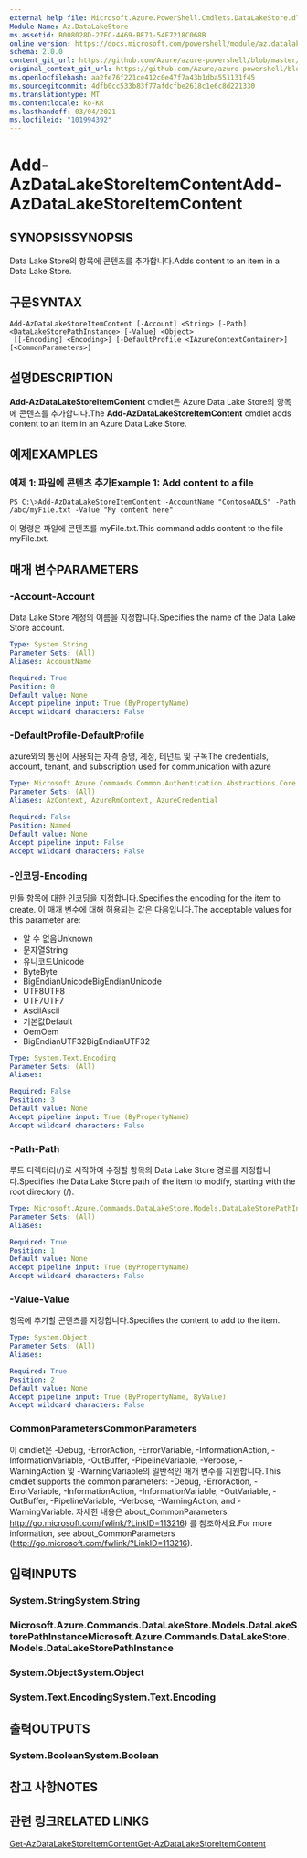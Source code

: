 ```yaml
---
external help file: Microsoft.Azure.PowerShell.Cmdlets.DataLakeStore.dll-Help.xml
Module Name: Az.DataLakeStore
ms.assetid: B008028D-27FC-4469-BE71-54F7218C068B
online version: https://docs.microsoft.com/powershell/module/az.datalakestore/add-azdatalakestoreitemcontent
schema: 2.0.0
content_git_url: https://github.com/Azure/azure-powershell/blob/master/src/DataLakeStore/DataLakeStore/help/Add-AzDataLakeStoreItemContent.md
original_content_git_url: https://github.com/Azure/azure-powershell/blob/master/src/DataLakeStore/DataLakeStore/help/Add-AzDataLakeStoreItemContent.md
ms.openlocfilehash: aa2fe76f221ce412c0e47f7a43b1dba551131f45
ms.sourcegitcommit: 4dfb0cc533b83f77afdcfbe2618c1e6c8d221330
ms.translationtype: MT
ms.contentlocale: ko-KR
ms.lasthandoff: 03/04/2021
ms.locfileid: "101994392"
---
```

# <span data-ttu-id="5e594-101">Add-AzDataLakeStoreItemContent</span><span class="sxs-lookup"><span data-stu-id="5e594-101">Add-AzDataLakeStoreItemContent</span></span>

## <span data-ttu-id="5e594-102">SYNOPSIS</span><span class="sxs-lookup"><span data-stu-id="5e594-102">SYNOPSIS</span></span>
<span data-ttu-id="5e594-103">Data Lake Store의 항목에 콘텐츠를 추가합니다.</span><span class="sxs-lookup"><span data-stu-id="5e594-103">Adds content to an item in a Data Lake Store.</span></span>

## <span data-ttu-id="5e594-104">구문</span><span class="sxs-lookup"><span data-stu-id="5e594-104">SYNTAX</span></span>

```
Add-AzDataLakeStoreItemContent [-Account] <String> [-Path] <DataLakeStorePathInstance> [-Value] <Object>
 [[-Encoding] <Encoding>] [-DefaultProfile <IAzureContextContainer>] [<CommonParameters>]
```

## <span data-ttu-id="5e594-105">설명</span><span class="sxs-lookup"><span data-stu-id="5e594-105">DESCRIPTION</span></span>
<span data-ttu-id="5e594-106">**Add-AzDataLakeStoreItemContent** cmdlet은 Azure Data Lake Store의 항목에 콘텐츠를 추가합니다.</span><span class="sxs-lookup"><span data-stu-id="5e594-106">The **Add-AzDataLakeStoreItemContent** cmdlet adds content to an item in an Azure Data Lake Store.</span></span>

## <span data-ttu-id="5e594-107">예제</span><span class="sxs-lookup"><span data-stu-id="5e594-107">EXAMPLES</span></span>

### <span data-ttu-id="5e594-108">예제 1: 파일에 콘텐츠 추가</span><span class="sxs-lookup"><span data-stu-id="5e594-108">Example 1: Add content to a file</span></span>
```
PS C:\>Add-AzDataLakeStoreItemContent -AccountName "ContosoADLS" -Path /abc/myFile.txt -Value "My content here"
```

<span data-ttu-id="5e594-109">이 명령은 파일에 콘텐츠를 myFile.txt.</span><span class="sxs-lookup"><span data-stu-id="5e594-109">This command adds content to the file myFile.txt.</span></span>

## <span data-ttu-id="5e594-110">매개 변수</span><span class="sxs-lookup"><span data-stu-id="5e594-110">PARAMETERS</span></span>

### <span data-ttu-id="5e594-111">-Account</span><span class="sxs-lookup"><span data-stu-id="5e594-111">-Account</span></span>
<span data-ttu-id="5e594-112">Data Lake Store 계정의 이름을 지정합니다.</span><span class="sxs-lookup"><span data-stu-id="5e594-112">Specifies the name of the Data Lake Store account.</span></span>

```yaml
Type: System.String
Parameter Sets: (All)
Aliases: AccountName

Required: True
Position: 0
Default value: None
Accept pipeline input: True (ByPropertyName)
Accept wildcard characters: False
```

### <span data-ttu-id="5e594-113">-DefaultProfile</span><span class="sxs-lookup"><span data-stu-id="5e594-113">-DefaultProfile</span></span>
<span data-ttu-id="5e594-114">azure와의 통신에 사용되는 자격 증명, 계정, 테넌트 및 구독</span><span class="sxs-lookup"><span data-stu-id="5e594-114">The credentials, account, tenant, and subscription used for communication with azure</span></span>

```yaml
Type: Microsoft.Azure.Commands.Common.Authentication.Abstractions.Core.IAzureContextContainer
Parameter Sets: (All)
Aliases: AzContext, AzureRmContext, AzureCredential

Required: False
Position: Named
Default value: None
Accept pipeline input: False
Accept wildcard characters: False
```

### <span data-ttu-id="5e594-115">-인코딩</span><span class="sxs-lookup"><span data-stu-id="5e594-115">-Encoding</span></span>
<span data-ttu-id="5e594-116">만들 항목에 대한 인코딩을 지정합니다.</span><span class="sxs-lookup"><span data-stu-id="5e594-116">Specifies the encoding for the item to create.</span></span>
<span data-ttu-id="5e594-117">이 매개 변수에 대해 허용되는 값은 다음입니다.</span><span class="sxs-lookup"><span data-stu-id="5e594-117">The acceptable values for this parameter are:</span></span>
- <span data-ttu-id="5e594-118">알 수 없음</span><span class="sxs-lookup"><span data-stu-id="5e594-118">Unknown</span></span>
- <span data-ttu-id="5e594-119">문자열</span><span class="sxs-lookup"><span data-stu-id="5e594-119">String</span></span>
- <span data-ttu-id="5e594-120">유니코드</span><span class="sxs-lookup"><span data-stu-id="5e594-120">Unicode</span></span>
- <span data-ttu-id="5e594-121">Byte</span><span class="sxs-lookup"><span data-stu-id="5e594-121">Byte</span></span>
- <span data-ttu-id="5e594-122">BigEndianUnicode</span><span class="sxs-lookup"><span data-stu-id="5e594-122">BigEndianUnicode</span></span>
- <span data-ttu-id="5e594-123">UTF8</span><span class="sxs-lookup"><span data-stu-id="5e594-123">UTF8</span></span>
- <span data-ttu-id="5e594-124">UTF7</span><span class="sxs-lookup"><span data-stu-id="5e594-124">UTF7</span></span>
- <span data-ttu-id="5e594-125">Ascii</span><span class="sxs-lookup"><span data-stu-id="5e594-125">Ascii</span></span>
- <span data-ttu-id="5e594-126">기본값</span><span class="sxs-lookup"><span data-stu-id="5e594-126">Default</span></span>
- <span data-ttu-id="5e594-127">Oem</span><span class="sxs-lookup"><span data-stu-id="5e594-127">Oem</span></span>
- <span data-ttu-id="5e594-128">BigEndianUTF32</span><span class="sxs-lookup"><span data-stu-id="5e594-128">BigEndianUTF32</span></span>

```yaml
Type: System.Text.Encoding
Parameter Sets: (All)
Aliases:

Required: False
Position: 3
Default value: None
Accept pipeline input: True (ByPropertyName)
Accept wildcard characters: False
```

### <span data-ttu-id="5e594-129">-Path</span><span class="sxs-lookup"><span data-stu-id="5e594-129">-Path</span></span>
<span data-ttu-id="5e594-130">루트 디렉터리(/)로 시작하여 수정할 항목의 Data Lake Store 경로를 지정합니다.</span><span class="sxs-lookup"><span data-stu-id="5e594-130">Specifies the Data Lake Store path of the item to modify, starting with the root directory (/).</span></span>

```yaml
Type: Microsoft.Azure.Commands.DataLakeStore.Models.DataLakeStorePathInstance
Parameter Sets: (All)
Aliases:

Required: True
Position: 1
Default value: None
Accept pipeline input: True (ByPropertyName)
Accept wildcard characters: False
```

### <span data-ttu-id="5e594-131">-Value</span><span class="sxs-lookup"><span data-stu-id="5e594-131">-Value</span></span>
<span data-ttu-id="5e594-132">항목에 추가할 콘텐츠를 지정합니다.</span><span class="sxs-lookup"><span data-stu-id="5e594-132">Specifies the content to add to the item.</span></span>

```yaml
Type: System.Object
Parameter Sets: (All)
Aliases:

Required: True
Position: 2
Default value: None
Accept pipeline input: True (ByPropertyName, ByValue)
Accept wildcard characters: False
```

### <span data-ttu-id="5e594-133">CommonParameters</span><span class="sxs-lookup"><span data-stu-id="5e594-133">CommonParameters</span></span>
<span data-ttu-id="5e594-134">이 cmdlet은 -Debug, -ErrorAction, -ErrorVariable, -InformationAction, -InformationVariable, -OutBuffer, -PipelineVariable, -Verbose, -WarningAction 및 -WarningVariable의 일반적인 매개 변수를 지원합니다.</span><span class="sxs-lookup"><span data-stu-id="5e594-134">This cmdlet supports the common parameters: -Debug, -ErrorAction, -ErrorVariable, -InformationAction, -InformationVariable, -OutVariable, -OutBuffer, -PipelineVariable, -Verbose, -WarningAction, and -WarningVariable.</span></span> <span data-ttu-id="5e594-135">자세한 내용은 about_CommonParameters http://go.microsoft.com/fwlink/?LinkID=113216) 를 참조하세요.</span><span class="sxs-lookup"><span data-stu-id="5e594-135">For more information, see about_CommonParameters (http://go.microsoft.com/fwlink/?LinkID=113216).</span></span>

## <span data-ttu-id="5e594-136">입력</span><span class="sxs-lookup"><span data-stu-id="5e594-136">INPUTS</span></span>

### <span data-ttu-id="5e594-137">System.String</span><span class="sxs-lookup"><span data-stu-id="5e594-137">System.String</span></span>

### <span data-ttu-id="5e594-138">Microsoft.Azure.Commands.DataLakeStore.Models.DataLakeStorePathInstance</span><span class="sxs-lookup"><span data-stu-id="5e594-138">Microsoft.Azure.Commands.DataLakeStore.Models.DataLakeStorePathInstance</span></span>

### <span data-ttu-id="5e594-139">System.Object</span><span class="sxs-lookup"><span data-stu-id="5e594-139">System.Object</span></span>

### <span data-ttu-id="5e594-140">System.Text.Encoding</span><span class="sxs-lookup"><span data-stu-id="5e594-140">System.Text.Encoding</span></span>

## <span data-ttu-id="5e594-141">출력</span><span class="sxs-lookup"><span data-stu-id="5e594-141">OUTPUTS</span></span>

### <span data-ttu-id="5e594-142">System.Boolean</span><span class="sxs-lookup"><span data-stu-id="5e594-142">System.Boolean</span></span>

## <span data-ttu-id="5e594-143">참고 사항</span><span class="sxs-lookup"><span data-stu-id="5e594-143">NOTES</span></span>

## <span data-ttu-id="5e594-144">관련 링크</span><span class="sxs-lookup"><span data-stu-id="5e594-144">RELATED LINKS</span></span>

[<span data-ttu-id="5e594-145">Get-AzDataLakeStoreItemContent</span><span class="sxs-lookup"><span data-stu-id="5e594-145">Get-AzDataLakeStoreItemContent</span></span>](./Get-AzDataLakeStoreItemContent.md)


